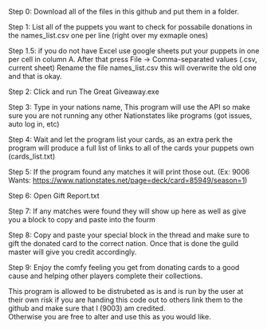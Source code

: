 Step 0: Download all of the files in this github and put them in a folder. 

Step 1: List all of the puppets you want to check for possabile donations in the names_list.csv one per line (right over my exmaple ones)

Step 1.5: if you do not have Excel use google sheets put your puppets in one per cell in column A.  After that press File -> Comma-separated values (.csv, current sheet)
Rename the file names_list.csv this will overwrite the old one and that is okay.  

Step 2: Click and run The Great Giveaway.exe

Step 3: Type in your nations name, This program will use the API so make sure you are not running any other Nationstates like programs (got issues, auto log in, etc)

Step 4: Wait and let the program list your cards, as an extra perk the program will produce a full list of links to all of the cards your puppets own (cards_list.txt)

Step 5: If the program found any matches it will print those out.  (Ex: 9006 Wants: https://www.nationstates.net/page=deck/card=85949/season=1)

Step 6: Open Gift Report.txt

Step 7: If any matches were found they will show up here as well as give you a block to copy and paste into the fourm 

Step 8: Copy and paste your special block in the thread and make sure to gift the donated card to the correct nation.  Once that is done the guild master will give you credit accordingly. 

Step 9: Enjoy the comfy feeling you get from donating cards to a good cause and helping other players complete their collections.


This program is allowed to be distrubeted as is and is run by the user at their own risk if you are handing this code out to others link them to the github and make sure that I (9003) am credited.  
Otherwise you are free to alter and use this as you would like. 
